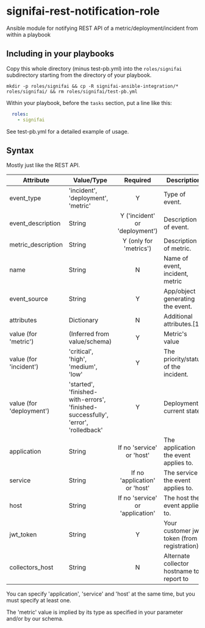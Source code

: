 # signifai-rest-notification-role
Ansible module for notifying REST API of a metric/deployment/incident from within a playbook

## Including in your playbooks

Copy this whole directory (minus test-pb.yml) into the `roles/signifai` subdirectory starting
from the directory of your playbook. 

`mkdir -p roles/signifai && cp -R signifai-ansible-integration/* roles/signifai/ && rm roles/signifai/test-pb.yml`

Within your playbook, before the `tasks` section, put a line like this:

```yaml
  roles:
    - signifai
```

See test-pb.yml for a detailed example of usage. 

## Syntax

Mostly just like the REST API. 

| Attribute                | Value/Type                            | Required                         | Description                                |
| ------------------------ | ------------------------------------  | :------------------------------: | ------------------------------------------ |
| event_type               | 'incident', 'deployment', 'metric'    | Y                                | Type of event.                             |
| event_description        | String                                | Y ('incident' or 'deployment')   | Description of event.                      |
| metric_description       | String                                | Y (only for 'metrics')           | Description of metric.                     |
| name                     | String                                | N                                | Name of event, incident, metric            |
| event_source             | String                                | Y                                | App/object generating the event.           |
| attributes               | Dictionary                            | N                                | Additional attributes.[1]                  |
| value (for 'metric')     | (Inferred from value/schema)          | Y                                | Metric's value                             |
| value (for 'incident')   | 'critical', 'high', 'medium', 'low'   | Y                                | The priority/status of the incident.       |
| value (for 'deployment') | 'started', 'finished-with-errors', 'finished-successfully', 'error', 'rolledback' | Y | Deployment's current state.   |
| application              | String                                | If no 'service' or 'host'        | The application the event applies to.      |
| service                  | String                                | If no 'application' or 'host'    | The service the event applies to.          |
| host                     | String                                | If no 'service' or 'application' | The host the event applies to.             |
| jwt_token                | String                                | Y                                | Your customer jwt token (from registration)|
| collectors_host          | String                                | N                                | Alternate collector hostname to report to  | 

You can specify 'application', 'service' and 'host' at the same time, but you must specify at least one. 

The 'metric' value is implied by its type as specified in your parameter and/or by our schema.
